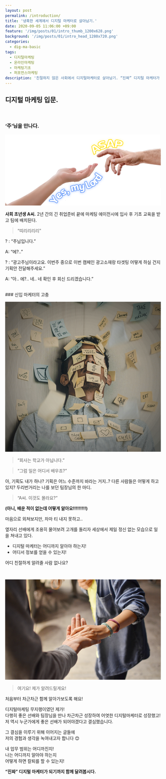 ```yaml
---
layout: post
permalink: /introduction/
title: '냉혹한 세계에서 디지털 마케터로 살아남기.'
date: 2020-09-05 11:06:00 +09:00
feature: '/img/posts/01/intro_thumb_1200x628.png'
background: '/img/posts/01/intro_head_1280x720.png'
categories:
  - dig-ma-basic
tags:
  - 디지털마케팅
  - 온라인마케팅
  - 마케팅기초
  - 퍼포먼스마케팅
description: '친절하지 않은 사회에서 디지털마케터로 살아남기. “진짜” 디지털 마케터가 되기까지 함께 달려봅시다..'
---
```


## 디지털 마케팅 입문.

<br>

### ‘주’님을 만나다.

![광고주님을 만나다](/img/posts/01/1.png)

**사회 초년생 A씨.** 2년 간의 긴 취업준비 끝에
마케팅 에이전시에 입사 후
기초 교육을 받고 팀에 배치된다.

> “띠리리리리”



 ? : “주님입니다.”

A: “에?..”

? : “광고주님이라고요.
이번주 중으로 이번 캠페인 광고소재랑 타겟팅 어떻게 하실 건지 기획안 전달해주세요.”

A: “아.. 에?.. 네.. 네 확인 후 회신 드리겠습니다.”

<br>
### 신입 마케터의 고충

![신입 마케터의 고충](/img/posts/01/2.png)

> “회사는 학교가 아닙니다.”

>“그럼 일은 어디서 배우죠?”

아, 기획도 내가 하나?
기획은 어느 수준까지 바라는 거지..?
다른 사람들은 어떻게 하고 있지?
두리번거리는 나를 보던 팀장님의 한 마디.

>“A씨. 이것도 몰라요?”

**(아니, 배운 적이 없는데 어떻게 알아요!!!!!!!!!)**

마음으로 외쳐보지만, 차마 티 내지 못하고..

옆자리 선배에게 조용히 물어보려 고개를 돌리자
세상에서 제일 정신 없는 모습으로 일을 쳐내고 있다.

* 디지털 마케터는 어디까지 알아야 하는지!
* 어디서 정보를 얻을 수 있는지!

어디 친절하게 알려줄 사람 없나요?

<br>

![함께 마케터로 성장](/img/posts/01/3.png)

>여기요! 제가 알려드릴게요!

처음부터 차근차근 함께 알아가보도록 해요!


디지털마케팅 무지랭이였던 제가!<br>
다행히 좋은 선배와 팀장님을 만나
차근차근 성장하여 어엿한 디지털마케터로 성장했고!<br>
저 역시 누군가에게 좋은 선배가 되어야겠다고 결심했습니다.

그 결심을 이루기 위해 이어지는 글들에<br>
저의 경험과 생각을 녹여내고자 합니다 😊


내 업무 범위는 어디까진지!<br>
나는 어디까지 알아야 하는지<br>
어떻게 하면 칼퇴를 할 수 있는지!



**“진짜” 디지털 마케터가 되기까지
함께 달려봅시다.**
